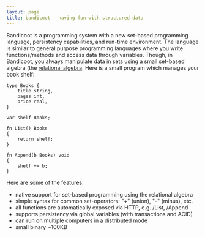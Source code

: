 ```yaml
---
layout: page
title: bandicoot - having fun with structured data
---
```


Bandicoot is a programming system with a new set-based programming language,
persistency capabilities, and run-time environment. The language is similar to
general purpose programming languages where you write functions/methods and
access data through variables. Though, in Bandicoot, you always manipulate data
in sets using a small set-based algebra (the [relational
algebra](http://bandilab.org/bandicoot-algebra.pdf). Here is a small program
which manages your book shelf:

    type Books {
        title string,
        pages int,
        price real,
    }
    
    var shelf Books;
    
    fn List() Books
    {
        return shelf;
    }
    
    fn Append(b Books) void
    {
        shelf += b;
    }

Here are some of the features:
* native support for set-based programming using the relational algebra
* simple syntax for common set-operators: &quot;+&quot; (union), &quot;-&quot; (minus), etc.
* all functions are automatically exposed via HTTP, e.g. /List, /Append
* supports persistency via global variables (with transactions and ACID)
* can run on multiple computers in a distributed mode
* small binary ~100KB
